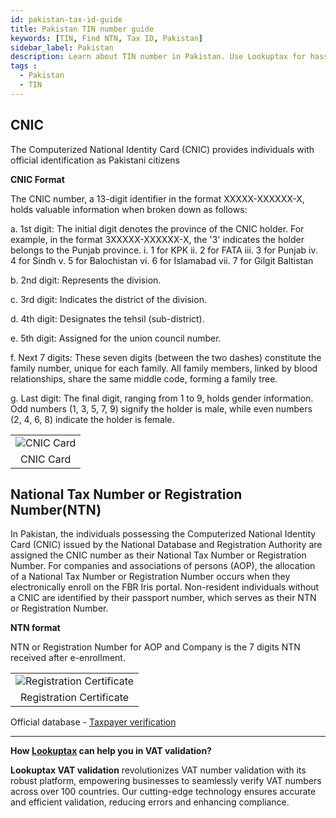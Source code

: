 ```yaml
---
id: pakistan-tax-id-guide
title: Pakistan TIN number guide
keywords: [TIN, Find NTN, Tax ID, Pakistan]
sidebar_label: Pakistan
description: Learn about TIN number in Pakistan. Use Lookuptax for hassle-free tax id validation in Pakistan and other 100+ countries
tags : 
  - Pakistan
  - TIN
---
```


## CNIC
The Computerized National Identity Card (CNIC) provides individuals with official identification as Pakistani citizens

**CNIC Format**

The CNIC number, a 13-digit identifier in the format XXXXX-XXXXXX-X, holds valuable information when broken down as follows:

a. 1st digit: The initial digit denotes the province of the CNIC holder. For example, in the format 3XXXXX-XXXXXX-X, the '3' indicates the holder belongs to the Punjab province.
i. 1 for KPK
ii. 2 for FATA
iii. 3 for Punjab
iv. 4 for Sindh
v. 5 for Balochistan
vi. 6 for Islamabad
vii. 7 for Gilgit Baltistan

b. 2nd digit: Represents the division.

c. 3rd digit: Indicates the district of the division.

d. 4th digit: Designates the tehsil (sub-district).

e. 5th digit: Assigned for the union council number.

f. Next 7 digits: These seven digits (between the two dashes) constitute the family number, unique for each family. All family members, linked by blood relationships, share the same middle code, forming a family tree.

g. Last digit: The final digit, ranging from 1 to 9, holds gender information. Odd numbers (1, 3, 5, 7, 9) signify the holder is male, while even numbers (2, 4, 6, 8) indicate the holder is female.


<table align="center" border="0px" border-color="#dedede"><tr><td>
  <img src="/docs/img/taxid/cnic-pakistan.PNG" alt="CNIC Card" title="CNIC Card"/>
  </td></tr>
  <tr><td align="center">CNIC Card</td></tr>
</table>


## National Tax Number or Registration Number(NTN)

In Pakistan, the individuals possessing the Computerized National Identity Card (CNIC) issued by the National Database and Registration Authority are assigned the CNIC number as their National Tax Number or Registration Number. For companies and associations of persons (AOP), the allocation of a National Tax Number or Registration Number occurs when they electronically enroll on the FBR Iris portal. Non-resident individuals without a CNIC are identified by their passport number, which serves as their NTN or Registration Number.


**NTN format**

NTN or Registration Number for AOP and Company is the 7 digits NTN received after e-enrollment.

<table align="center" border="0px" border-color="#dedede"><tr><td>
  <img src="/docs/img/taxid/registration-certificate-pakistan.PNG" alt="Registration Certificate" title="Registration Certificate"/>
  </td></tr>
  <tr><td align="center">Registration Certificate</td></tr>
</table>


Official database - [Taxpayer verification](https://e.fbr.gov.pk/esbn/Verification#)

----
**How [Lookuptax](https://lookuptax.com/) can help you in VAT validation?**

**Lookuptax VAT validation** revolutionizes VAT number validation with its robust platform, empowering businesses to seamlessly verify VAT numbers across over 100 countries. Our cutting-edge technology ensures accurate and efficient validation, reducing errors and enhancing compliance.
